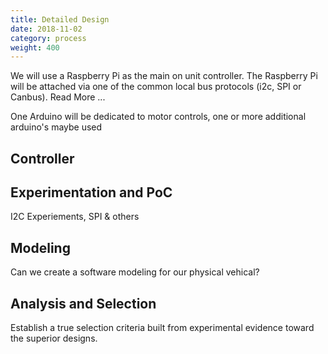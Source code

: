 ```yaml
---
title: Detailed Design
date: 2018-11-02
category: process
weight: 400
---
```


We will use a Raspberry Pi as the main on unit controller.  The
Raspberry Pi will be attached via one of the common local bus
protocols (i2c, SPI or Canbus).  Read More ...
<!--more-->

One Arduino will be dedicated to motor controls, one or more
additional arduino's maybe used

## Controller

## Experimentation and PoC

I2C Experiements, SPI & others

## Modeling

Can we create a software modeling for our physical vehical?

## Analysis and Selection

Establish a true selection criteria built from experimental evidence
toward the superior designs.
